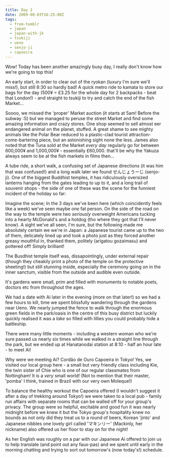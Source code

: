 ```yaml
---
title: Day 2
date: 2009-08-03T16:25:00Z
tags:
  - from-tumblr
  - japan
  - japan-with-jk
  - tsukiji
  - ueno
  - senjo-ji
  - capoeira
---
```

Wow! Today has been another amazingly busy day, I really don't know how we're going to top this!

An early start, in order to clear out of the ryokan (luxury I'm sure we'll miss!), but still 8:30 so hardly bad! A quick metro ride to kamata to store our bags for the day (500¥ = £3.25 for the whole day for 2 backpacks - beat that London!) - and straight to tsukiji to try and catch the end of the fish Market...

Soooo, we missed the 'proper' Market auction (it starts at 5am! Before the subway :S) but we managed to peruse the street Market and find some amazing information and crazy stores. One shop seemed to sell almost eer endangered animal on the planet, stuffed. A great shame to see mighty animals like the Polar Bear reduced to a plastic-clad tourist attraction-come-bartering piece, but an astonishing sight none the less. James also noted that the Tuna sold at the Market *every day* regularly go for between 600,000¥ and 1,000,000¥ - essentially £60,000. that'll be why the Yakuza always seem to be at the fish markets in films then...

A tube ride, a short walk, a confusing set of Japanese directions (it was him that was confused!) and a long walk later we found せんじょうーじ (senjo-ji). One of the biggest Buddhist temples, it has ridiculously oversized lanterns hanging from the gates leading to up to it, and a long trail of souvenir shops - the side of one of these was the scene for the funniest incident of the holiday so far:

Imagine the scene; In the 3 days we've been here (which coincidently feels like a week) we've seen maybe *one* fat person. On the side of the road on the way to the temple were two *seriously* overweight Americans tucking into a hearty McDonald's and a hotdog (tho where they got that I'll never know). A sight we've all seen, I'm sure, but the following made me absolutely certain we we're in Japan: a Japanese tourist came up to the two of them, delicately lined up and took a photo just as they forced another greasy mouthful in, thanked them, politely (arigatou gozaimasu) and pottered off! Simply brilliant!

The Busdhist temple itself was, dissapointingly, under external repair (though they cheakily print a photo of the temple on the protective sheeting!) but still stunning inside, especially the ceremony going on in the inner sanctum, visible from the outside and audible even outside.

It's gardens were small, prim and filled with monuments to notable poets, doctors etc from throughout the ages.

We had a date with Ai later in the evening (more on that later!) so we had a few hours to kill, time we spent blissfully wandering through the gardens near Ueno. We nearly jumped the fence to walk through the enormous green fields in the park/oasis in the centre of this busy district but luckily quickly realised it was a *lake* so filled with lillies you could probably hide a battleship.

There were many little moments - including a western woman who we're sure passed us nearly six times while we walked in a straight line through the park, but we ended up at Hanatanodai station at 8:10 - half an hour late - to meet Ai!

Why were we meeting Ai? Cordão de Ouro Capoeira in Tokyo! Yes, we visited our local group here - a small but very friendly class including Kie, the twin sister of Chie who is one of our regular classmates from Nottingham! It is a *very* small world! (Not to mention that their master, 'pomba' I think, trained in Brazil with our very own Moleque!)

To balance the healthy workout the Capoeira offered (I wouldn't suggest it after a day of trekking around Tokyo!) we were taken to a local pub - family run affairs with separate rooms that can be walled off for your group's privacy. The group were so helpful, excitable and good fun it was nearly midnight before we knew it but the Tokyo group's hospitality knew no bounds as not only did they treat us to a round of beers, Korean 'jinto' and Japanese nibbles one lovely girl called 'マキンリー' (Mackinly, her nickname) also offered us her floor to stay on for the night!

As her English was roughly on a par with our Japanese Ai offered to join us to help translate (and point out any faux-pas) and we spent until early in the morning chatting and trying to sort out tomorrow's (now today's!) schedule.
